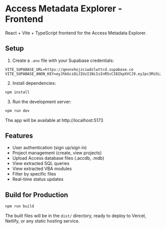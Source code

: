 # Access Metadata Explorer - Frontend

React + Vite + TypeScript frontend for the Access Metadata Explorer.

## Setup

1. Create a `.env` file with your Supabase credentials:

```env
VITE_SUPABASE_URL=https://qexnxhojzciwdzlwttcd.supabase.co
VITE_SUPABASE_ANON_KEY=eyJhbGciOiJIUzI1NiIsInR5cCI6IkpXVCJ9.eyJpc3MiOiJzdXBhYmFzZSIsInJlZiI6InFleG54aG9qemNpd2R6bHd0dGNkIiwicm9sZSI6ImFub24iLCJpYXQiOjE3NjA2MDY1NTEsImV4cCI6MjA3NjE4MjU1MX0.Gx3GZzC0bIc8WIBYQvt_da6wC2T0gDGzVVemhhNqDXw
```

2. Install dependencies:

```bash
npm install
```

3. Run the development server:

```bash
npm run dev
```

The app will be available at http://localhost:5173

## Features

- User authentication (sign up/sign in)
- Project management (create, view projects)
- Upload Access database files (.accdb, .mdb)
- View extracted SQL queries
- View extracted VBA modules
- Filter by specific files
- Real-time status updates

## Build for Production

```bash
npm run build
```

The built files will be in the `dist/` directory, ready to deploy to Vercel, Netlify, or any static hosting service.
